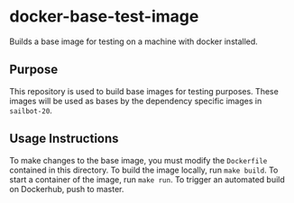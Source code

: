 # docker-base-test-image
Builds a base image for testing on a machine with docker installed.

## Purpose
This repository is used to build base images for testing purposes. These images will be used as bases by the dependency specific images in `sailbot-20`.

## Usage Instructions
To make changes to the base image, you must modify the `Dockerfile` contained in this directory. To build the image locally, run `make build`. To start a container of the image, run `make run`. To trigger an automated build on Dockerhub, push to master.
